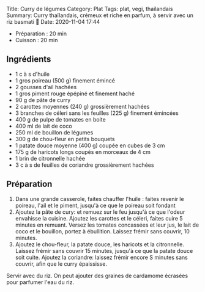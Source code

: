 Title: Curry de légumes
Category: Plat
Tags: plat, vegi, thailandais
Summary: Curry thaïlandais, crémeux et riche en parfum, à servir avec un riz basmati 🍚
Date:  2020-11-04 17:44

- Préparation : 20 min
- Cuisson : 20 min

## Ingrédients
- 1 c à s d'huile
- 1 gros poireau (500 g) finement émincé
- 2 gousses d'ail hachées
- 1 gros piment rouge épépiné et finement haché
- 90 g de pâte de curry
- 2 carottes moyennes (240 g) grossièrement hachées
- 3 branches de céleri sans les feuilles (225 g) finement émincées
- 400 g de pulpe de tomates en boite
- 400 ml de lait de coco
- 250 ml de bouillon de légumes
- 300 g de chou-fleur en petits bouquets
- 1 patate douce moyenne (400 g) coupée en cubes de 3 cm
- 175 g de haricots longs coupés en morceaux de 4 cm
- 1 brin de citronnelle hachée
- 3 c à s de feuilles de coriandre grossièrement hachées


## Préparation
1. Dans une grande casserole, faites chauffer l'huile : faites revenir le poireau, l'ail et le piment, jusqu'à ce que le poireau soit fondant
2. Ajoutez la pâte de cury: et remuez sur le feu jusqu'à ce que l'odeur envahisse la cuisine. Ajoutez les carottes et le céleri, faites cuire 5 minutes en remuant. Versez les tomates concassées et leur jus, le lait de coco et le bouillon, portez à ébullition. Laissez frémir sans couvrir, 10 minutes.
3. Ajoutez le chou-fleur, la patate douce, les haricots et la citronnelle. Laissez frémir sans couvrir 15 minutes, jusqu'à ce que la patate douce soit cuite. Ajoutez la coriandre: laissez frémir encore S minutes sans couvrir, afin que le curry épaississe.

Servir avec du riz. On peut ajouter des graines de cardamome écrasées pour parfumer l'eau du riz.